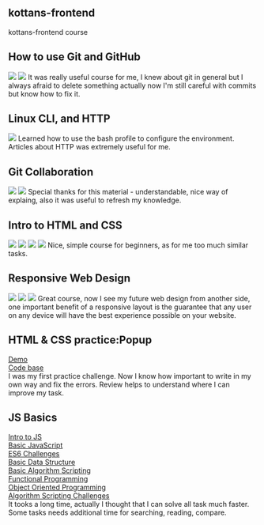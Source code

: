## kottans-frontend

kottans-frontend course
## How to use Git and GitHub

<img src="task_git_basics/how-to-use-git.png">
<img src="task_git_basics/git_branching.png" >
It was really useful course for me, I knew about git in general but I always afraid to delete something actually now I'm still careful with commits but know how to fix it.

## Linux CLI, and HTTP
<img src="task_linux_cli/Command Line.png">
Learned how to use the bash profile to configure the environment. Articles about HTTP was extremely useful for me.

## Git Collaboration 
<img src="task_git_collaboration/git_collaboration.png">
<img src="task_git_collaboration/version_control_with_git.png">
Special thanks for this material - understandable, nice way of explaing, also it was useful to refresh my knowledge.

## Intro to HTML and CSS
<img src="task_html_css_intro/intro_css.png">
<img src="task_html_css_intro/intro_html.png">
<img src="task_html_css_intro/intro_html_and_css.png">
<img src="task_html_css_intro/intro_html_css.png">
Nice, simple course for beginners, as for me too much similar tasks.

## Responsive Web Design
<img src="task_responsive_web_design/responsive_web.png">
<img src="task_responsive_web_design/grid_garden.png">
<img src="task_responsive_web_design/frogg_flex.png">
Great course, now I see my future web design from another side, one important benefit of a responsive layout is the guarantee that any user on any device will have the best experience possible on your website.


## HTML & CSS practice:Popup
[Demo](https://dashakim.github.io)  
[Code base](https://github.com/dashakim/kottans-frontend/tree/master/task_html_css_popup)  
I was my first practice challenge. Now I know how important to write in my own way and fix the errors. Review helps to understand where I can improve my task.

## JS Basics
[Intro to JS](task_js_basics/intro_to_js.png)  
[Basic JavaScript](task_js_basics/basic_javascript.png)  
[ES6 Challenges](task_js_basics/es6.png)  
[Basic Data Structure](task_js_basics/basic_data_structure.png)  
[Basic Algorithm Scripting](task_js_basics/basic_algorithm_scripting.png)  
[Functional Programming](task_js_basics/functional_programming.png)  
[Object Oriented Programming](task_js_basics/object_oriented_programming.png)  
[Algorithm Scripting Challenges](task_js_basics/intermediate_algorithm_scripting.png)  
It tooks a long time, actually I thought that I can solve all task much faster. Some tasks needs additional time for searching, reading, compare. 

